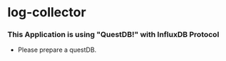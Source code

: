 # log-collector

### This Application is using "QuestDB!" with InfluxDB Protocol
- Please prepare a questDB.
